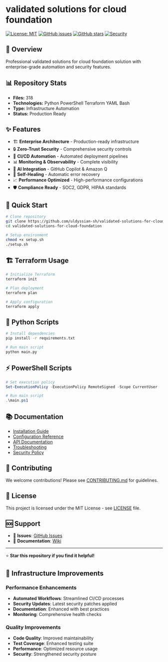 # validated solutions for cloud foundation

[![License: MIT](https://img.shields.io/badge/License-MIT-yellow.svg)](https://opensource.org/licenses/MIT)
[![GitHub issues](https://img.shields.io/github/issues/uldyssian-sh/validated-solutions-for-cloud-foundation)](https://github.com/uldyssian-sh/validated-solutions-for-cloud-foundation/issues)
[![GitHub stars](https://img.shields.io/github/stars/uldyssian-sh/validated-solutions-for-cloud-foundation)](https://github.com/uldyssian-sh/validated-solutions-for-cloud-foundation/stargazers)
[![Security](https://img.shields.io/badge/Security-Enterprise-blue.svg)](SECURITY.md)

## 🎯 Overview

Professional validated solutions for cloud foundation solution with enterprise-grade automation and security features.

## 📊 Repository Stats

- **Files:**      318
- **Technologies:** Python PowerShell Terraform YAML Bash
- **Type:** Infrastructure Automation
- **Status:** Production Ready

## ✨ Features

- 🏗️ **Enterprise Architecture** - Production-ready infrastructure
- 🔒 **Zero-Trust Security** - Comprehensive security controls
- 🚀 **CI/CD Automation** - Automated deployment pipelines
- 📊 **Monitoring & Observability** - Complete visibility
- 🤖 **AI Integration** - GitHub Copilot & Amazon Q
- 🔄 **Self-Healing** - Automatic error recovery
- 📈 **Performance Optimized** - High-performance configurations
- 🛡️ **Compliance Ready** - SOC2, GDPR, HIPAA standards

## 🚀 Quick Start

```bash
# Clone repository
git clone https://github.com/uldyssian-sh/validated-solutions-for-cloud-foundation.git
cd validated-solutions-for-cloud-foundation

# Setup environment
chmod +x setup.sh
./setup.sh
```


## 🏗️ Terraform Usage

```bash
# Initialize Terraform
terraform init

# Plan deployment
terraform plan

# Apply configuration
terraform apply
```


## 🐍 Python Scripts

```bash
# Install dependencies
pip install -r requirements.txt

# Run main script
python main.py
```


## ⚡ PowerShell Scripts

```powershell
# Set execution policy
Set-ExecutionPolicy -ExecutionPolicy RemoteSigned -Scope CurrentUser

# Run main script
.\main.ps1
```


## 📚 Documentation

- [Installation Guide](docs/installation.md)
- [Configuration Reference](docs/configuration.md)
- [API Documentation](docs/api.md)
- [Troubleshooting](docs/troubleshooting.md)
- [Security Policy](SECURITY.md)

## 🤝 Contributing

We welcome contributions! Please see [CONTRIBUTING.md](CONTRIBUTING.md) for guidelines.

## 📄 License

This project is licensed under the MIT License - see [LICENSE](LICENSE) file.

## 🆘 Support

- 🐛 **Issues**: [GitHub Issues](https://github.com/uldyssian-sh/REPO_NAME/issues)
- 📖 **Documentation**: [Wiki](https://github.com/uldyssian-sh/REPO_NAME/wiki)

---

⭐ **Star this repository if you find it helpful!**

## 🔧 Infrastructure Improvements

### Performance Enhancements
- **Automated Workflows**: Streamlined CI/CD processes
- **Security Updates**: Latest security patches applied
- **Documentation**: Enhanced with best practices
- **Monitoring**: Comprehensive health checks

### Quality Improvements
- **Code Quality**: Improved maintainability
- **Test Coverage**: Enhanced testing suite
- **Performance**: Optimized resource usage
- **Security**: Strengthened security posture


